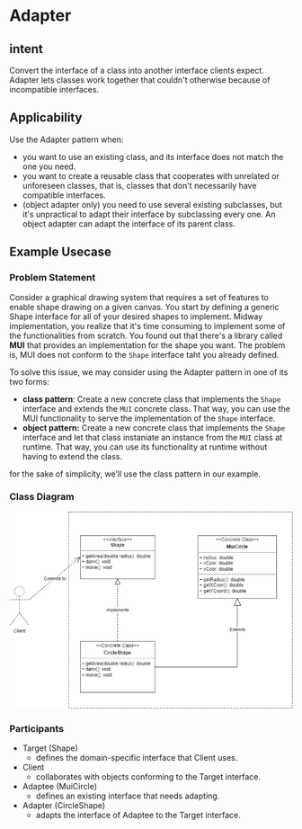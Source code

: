 # Adapter

## intent

Convert the interface of a class into another interface clients expect. Adapter lets classes work together that couldn't otherwise because of incompatible interfaces.

## Applicability

Use the Adapter pattern when:

- you want to use an existing class, and its interface does not match the one you need.
- you want to create a reusable class that cooperates with unrelated or unforeseen classes, that is, classes that don't necessarily have compatible interfaces.
- (object adapter only) you need to use several existing subclasses, but it's unpractical to adapt their interface by subclassing every one. An object adapter can adapt the interface of its parent class.

## Example Usecase

### Problem Statement

Consider a graphical drawing system that requires a set of features to enable shape drawing on a given canvas. You start by defining a generic Shape interface for all of your desired shapes to implement. Midway implementation, you realize that it's time consuming to implement some of the functionalities from scratch. You found out that there's a library called **MUI** that provides an implementation for the shape you want. The problem is, MUI does not conform to the `Shape` interface taht you already defined.

To solve this issue, we may consider using the Adapter pattern in one of its two forms:

- **class pattern**: Create a new concrete class that implements the `Shape` interface and extends the `MUI` concrete class. That way, you can use the MUI functionality to serve the implementation of the `Shape` interface.
- **object pattern:** Create a new concrete class that implements the `Shape` interface and let that class instaniate an instance from the `MUI` class at runtime. That way, you can use its functionality at runtime without having to extend the class.

for the sake of simplicity, we'll use the class pattern in our example.

### Class Diagram

![class diagram](./classDiagram.png)

### Participants

- Target (Shape)
  - defines the domain-specific interface that Client uses.
- Client
  - collaborates with objects conforming to the Target interface.
- Adaptee (MuiCircle)
  - defines an existing interface that needs adapting.
- Adapter (CircleShape)
  - adapts the interface of Adaptee to the Target interface.
